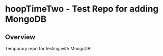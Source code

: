 # hoopTimeTwo - Test Repo for adding MongoDB


## Overview

Temporary repo for testing with MongoDB

